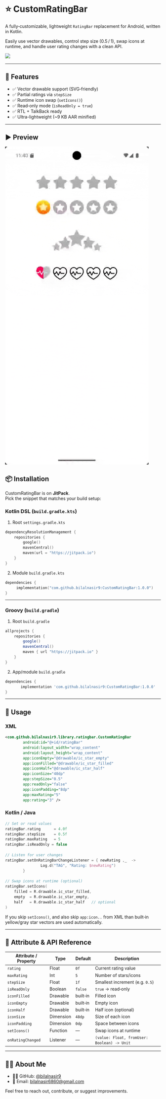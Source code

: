 # ⭐ CustomRatingBar

A fully‑customizable, lightweight `RatingBar` replacement for Android, written in Kotlin.

Easily use vector drawables, control step size (0.5 / 1), swap icons at runtime, and handle user rating changes with a clean API.

[![](https://jitpack.io/v/bilalnasir9/CustomRatingBar.svg)](https://jitpack.io/#bilalnasir9/CustomRatingBar)

---

## 🚀 Features

- ✅ Vector drawable support (SVG‑friendly)
- ✅ Partial ratings via `stepSize`
- ✅ Runtime icon swap (`setIcons()`)
- ✅ Read‑only mode (`isReadOnly = true`)
- ✅ RTL + TalkBack ready
- ✅ Ultra-lightweight (~9 KB AAR minified)

---

## ▶️ Preview

![Preview](demo/preview.gif)

## 📦 Installation

CustomRatingBar is on **JitPack**.  
Pick the snippet that matches your build setup:

### Kotlin DSL (`build.gradle.kts`)

1. Root `settings.gradle.kts`

~~~kotlin
dependencyResolutionManagement {
    repositories {
        google()
        mavenCentral()
        maven(url = "https://jitpack.io")
    }
}
~~~

2. Module `build.gradle.kts`

~~~kotlin
dependencies {
	 implementation("com.github.bilalnasir9:CustomRatingBar:1.0.0")
}
~~~

---

### Groovy (`build.gradle`)

1. Root `build.gradle`

~~~groovy
allprojects {
    repositories {
        google()
        mavenCentral()
        maven { url "https://jitpack.io" }
    }
}
~~~

2. App/module `build.gradle`

~~~groovy
dependencies {
	   implementation 'com.github.bilalnasir9:CustomRatingBar:1.0.0'
}
~~~

---

## 🧩 Usage

### XML

~~~xml
<com.github.bilalnasir9.library.ratingbar.CustomRatingBar
        android:id="@+id/ratingBar"
        android:layout_width="wrap_content"
        android:layout_height="wrap_content"
        app:iconEmpty="@drawable/ic_star_empty"
        app:iconFilled="@drawable/ic_star_filled"
        app:iconHalf="@drawable/ic_star_half"
        app:iconSize="40dp"
        app:stepSize="0.5"
        app:readOnly="false"
        app:iconPadding="8dp"
        app:maxRating="5"
        app:rating="3" />
~~~

### Kotlin / Java

~~~kotlin
// Set or read values
ratingBar.rating      = 4.0f
ratingBar.stepSize    = 0.5f
ratingBar.maxRating   = 5
ratingBar.isReadOnly = false

// Listen for user changes
ratingBar.setOnRatingBarChangeListener = { newRating ,_  ->
                Log.d("TAG", "Rating: $newRating")
        }

// Swap icons at runtime (optional)
ratingBar.setIcons(
    filled = R.drawable.ic_star_filled,
    empty  = R.drawable.ic_star_empty,
    half   = R.drawable.ic_star_half   // optional
)
~~~

If you skip `setIcons()`, and also skip `app:icon..` from XML than built‑in yellow/gray star vectors are used automatically.

---

## 📘 Attribute & API Reference

| Attribute / Property | Type      | Default | Description                                 |
|----------------------|-----------|---------|---------------------------------------------|
| `rating`             | Float     | `0f`    | Current rating value                        |
| `maxRating`          | Int       | `5`     | Number of stars/icons                       |
| `stepSize`           | Float     | `1f`    | Smallest increment (e.g. `0.5`)             |
| `isReadOnly`        | Boolean   | `false` | `true` → read‑only                          |
| `iconFilled`         | Drawable  | built‑in| Filled icon                                 |
| `iconEmpty`          | Drawable  | built‑in| Empty icon                                  |
| `iconHalf`           | Drawable  | built‑in| Half icon (optional)                        |
| `iconSize`           | Dimension | `48dp`  | Size of each icon                           |
| `iconPadding`        | Dimension | `0dp`   | Space between icons                         |
| `setIcons()`         | Function  | —       | Swap icons at runtime                       |
| `onRatingChanged`    | Listener  | —       | `(value: Float, fromUser: Boolean) -> Unit` |

---

## 🙋‍♂️ About Me

- 🧑‍💻 GitHub: [@bilalnasir9](https://github.com/bilalnasir9)  
- 📧 Email: [bilalnasir6860@gmail.com](mailto:bilalnasir6860@gmail.com)

Feel free to reach out, contribute, or suggest improvements.

